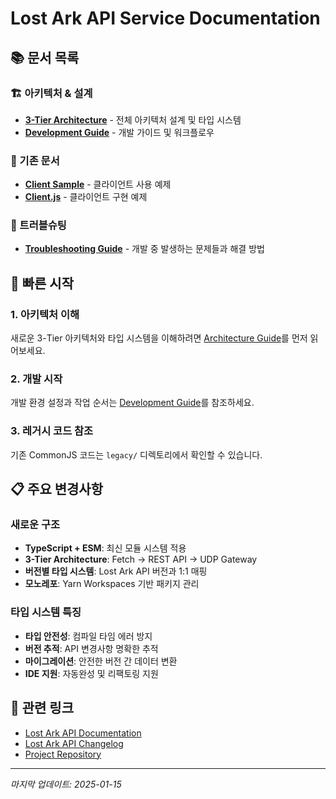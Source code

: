 # Lost Ark API Service Documentation

## 📚 문서 목록

### 🏗️ 아키텍처 & 설계

- [**3-Tier Architecture**](./architecture.md) - 전체 아키텍처 설계 및 타입
  시스템
- [**Development Guide**](./development-guide.md) - 개발 가이드 및 워크플로우

### 📖 기존 문서

- [**Client Sample**](./client/client-sample.md) - 클라이언트 사용 예제
- [**Client.js**](./client/client.js) - 클라이언트 구현 예제

### 🔧 트러블슈팅

- [**Troubleshooting Guide**](./troubleshooting/Index.md) - 개발 중 발생하는
  문제들과 해결 방법

## 🚀 빠른 시작

### 1. 아키텍처 이해

새로운 3-Tier 아키텍처와 타입 시스템을 이해하려면
[Architecture Guide](./architecture.md)를 먼저 읽어보세요.

### 2. 개발 시작

개발 환경 설정과 작업 순서는 [Development Guide](./development-guide.md)를
참조하세요.

### 3. 레거시 코드 참조

기존 CommonJS 코드는 `legacy/` 디렉토리에서 확인할 수 있습니다.

## 📋 주요 변경사항

### 새로운 구조

- **TypeScript + ESM**: 최신 모듈 시스템 적용
- **3-Tier Architecture**: Fetch → REST API → UDP Gateway
- **버전별 타입 시스템**: Lost Ark API 버전과 1:1 매핑
- **모노레포**: Yarn Workspaces 기반 패키지 관리

### 타입 시스템 특징

- **타입 안전성**: 컴파일 타임 에러 방지
- **버전 추적**: API 변경사항 명확한 추적
- **마이그레이션**: 안전한 버전 간 데이터 변환
- **IDE 지원**: 자동완성 및 리팩토링 지원

## 🔗 관련 링크

- [Lost Ark API Documentation](https://developer-lostark.game.onstove.com/)
- [Lost Ark API Changelog](https://developer-lostark.game.onstove.com/changelog)
- [Project Repository](https://github.com/artbiit/lostark-api-service)

---

_마지막 업데이트: 2025-01-15_
